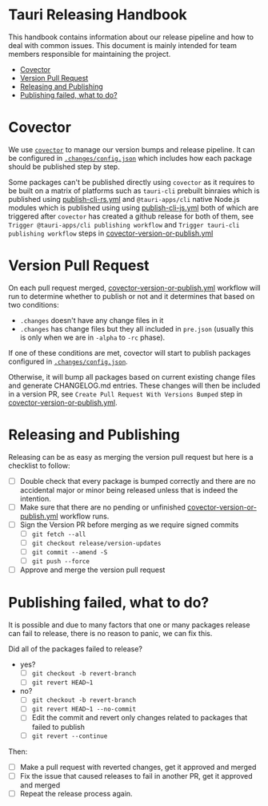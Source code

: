 # Tauri Releasing Handbook

This handbook contains information about our release pipeline and how to deal with common issues.
This document is mainly intended for team members responsible for maintaining the project.

- [Covector](#covector)
- [Version Pull Request](#version-pull-request)
- [Releasing and Publishing](#releasing-and-publishing)
- [Publishing failed, what to do?](#publishing-failed-what-to-do)

# Covector

We use [`covector`](https://github.com/jbolda/covector) to manage our version bumps and release pipeline.
It can be configured in [`.changes/config.json`](../.changes/config.json) which includes how each package should be published step by step.

Some packages can't be published directly using `covector` as it requires to be built on a matrix of platforms
such as `tauri-cli` prebuilt binraies which is published using [publish-cli-rs.yml](./workflows/publish-cli-rs.yml)
and `@tauri-apps/cli` native Node.js modules which is published using using [publish-cli-js.yml](./workflows/publish-cli-js.yml)
both of which are triggered after `covector` has created a github release for both of them, see `Trigger @tauri-apps/cli publishing workflow`
and `Trigger tauri-cli publishing workflow` steps in [covector-version-or-publish.yml](./workflows/covector-version-or-publish.yml)

# Version Pull Request

On each pull request merged, [covector-version-or-publish.yml](./workflows/covector-version-or-publish.yml) workflow will run to determine whether to publish or not
and it determines that based on two conditions:

- `.changes` doesn't have any change files in it
- `.changes` has change files but they all included in `pre.json` (usually this is only when we are in `-alpha` to `-rc` phase).

If one of these conditions are met, covector will start to publish packages configured in [`.changes/config.json`](../.changes/config.json).

Otherwise, it will bump all packages based on current existing change files and generate CHANGELOG.md entries. These changes will then be included in a version PR, see `Create Pull Request With Versions Bumped` step in [covector-version-or-publish.yml](./workflows/covector-version-or-publish.yml).

# Releasing and Publishing

Releasing can be as easy as merging the version pull request but here is a checklist to follow:

- [ ] Double check that every package is bumped correctly and there are no accidental major or minor being released unless that is indeed the intention.
- [ ] Make sure that there are no pending or unfinished [covector-version-or-publish.yml](./workflows/covector-version-or-publish.yml) workflow runs.
- [ ] Sign the Version PR before merging as we require signed commits
  - [ ] `git fetch --all`
  - [ ] `git checkout release/version-updates`
  - [ ] `git commit --amend -S`
  - [ ] `git push --force`
- [ ] Approve and merge the version pull request

# Publishing failed, what to do?

It is possible and due to many factors that one or many packages release can fail to release, there is no reason to panic, we can fix this.

Did all of the packages failed to release?

- yes?
  - [ ] `git checkout -b revert-branch`
  - [ ] `git revert HEAD~1`
- no?
  - [ ] `git checkout -b revert-branch`
  - [ ] `git revert HEAD~1 --no-commit`
  - [ ] Edit the commit and revert only changes related to packages that failed to publish
  - [ ] `git revert --continue`

Then:

- [ ] Make a pull request with reverted changes, get it approved and merged
- [ ] Fix the issue that caused releases to fail in another PR, get it approved and merged
- [ ] Repeat the release process again.
